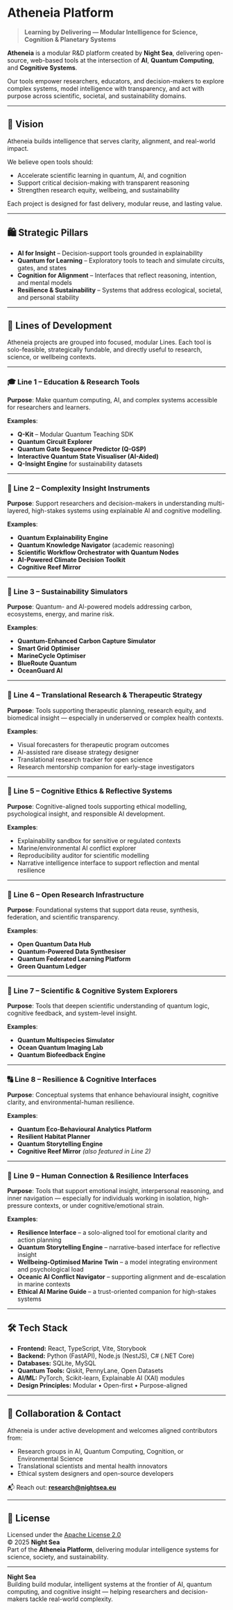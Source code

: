 # Atheneia Platform

> **Learning by Delivering — Modular Intelligence for Science, Cognition & Planetary Systems**

**Atheneia** is a modular R&D platform created by **Night Sea**, delivering open-source, web-based tools at the intersection of **AI**, **Quantum Computing**, and **Cognitive Systems**.

Our tools empower researchers, educators, and decision-makers to explore complex systems, model intelligence with transparency, and act with purpose across scientific, societal, and sustainability domains.

---

## 🌌 Vision

Atheneia builds intelligence that serves clarity, alignment, and real-world impact.

We believe open tools should:
- Accelerate scientific learning in quantum, AI, and cognition  
- Support critical decision-making with transparent reasoning  
- Strengthen research equity, wellbeing, and sustainability  

Each project is designed for fast delivery, modular reuse, and lasting value.

---

## 🛍️ Strategic Pillars

- **AI for Insight** – Decision-support tools grounded in explainability  
- **Quantum for Learning** – Exploratory tools to teach and simulate circuits, gates, and states  
- **Cognition for Alignment** – Interfaces that reflect reasoning, intention, and mental models  
- **Resilience & Sustainability** – Systems that address ecological, societal, and personal stability

---

## 🧹 Lines of Development

Atheneia projects are grouped into focused, modular Lines. Each tool is solo-feasible, strategically fundable, and directly useful to research, science, or wellbeing contexts.

---

### 🎓 Line 1 – Education & Research Tools  
**Purpose**: Make quantum computing, AI, and complex systems accessible for researchers and learners.

**Examples**:
- **Q-Kit** – Modular Quantum Teaching SDK  
- **Quantum Circuit Explorer**  
- **Quantum Gate Sequence Predictor (Q-GSP)**  
- **Interactive Quantum State Visualiser (AI-Aided)**  
- **Q-Insight Engine** for sustainability datasets

---

### 🧠 Line 2 – Complexity Insight Instruments  
**Purpose**: Support researchers and decision-makers in understanding multi-layered, high-stakes systems using explainable AI and cognitive modelling.

**Examples**:
- **Quantum Explainability Engine**  
- **Quantum Knowledge Navigator** (academic reasoning)  
- **Scientific Workflow Orchestrator with Quantum Nodes**  
- **AI-Powered Climate Decision Toolkit**  
- **Cognitive Reef Mirror**

---

### 🌿 Line 3 – Sustainability Simulators  
**Purpose**: Quantum- and AI-powered models addressing carbon, ecosystems, energy, and marine risk.

**Examples**:
- **Quantum-Enhanced Carbon Capture Simulator**  
- **Smart Grid Optimiser**  
- **MarineCycle Optimiser**  
- **BlueRoute Quantum**  
- **OceanGuard AI**

---

### 🧬 Line 4 – Translational Research & Therapeutic Strategy  
**Purpose**: Tools supporting therapeutic planning, research equity, and biomedical insight — especially in underserved or complex health contexts.

**Examples**:
- Visual forecasters for therapeutic program outcomes  
- AI-assisted rare disease strategy designer  
- Translational research tracker for open science  
- Research mentorship companion for early-stage investigators

---

### 🧘 Line 5 – Cognitive Ethics & Reflective Systems  
**Purpose**: Cognitive-aligned tools supporting ethical modelling, psychological insight, and responsible AI development.

**Examples**:
- Explainability sandbox for sensitive or regulated contexts  
- Marine/environmental AI conflict explorer  
- Reproducibility auditor for scientific modelling  
- Narrative intelligence interface to support reflection and mental resilience

---

### 🔸 Line 6 – Open Research Infrastructure  
**Purpose**: Foundational systems that support data reuse, synthesis, federation, and scientific transparency.

**Examples**:
- **Open Quantum Data Hub**  
- **Quantum-Powered Data Synthesiser**  
- **Quantum Federated Learning Platform**  
- **Green Quantum Ledger**

---

### 🔬 Line 7 – Scientific & Cognitive System Explorers  
**Purpose**: Tools that deepen scientific understanding of quantum logic, cognitive feedback, and system-level insight.

**Examples**:
- **Quantum Multispecies Simulator**  
- **Ocean Quantum Imaging Lab**  
- **Quantum Biofeedback Engine**

---

### 🔠 Line 8 – Resilience & Cognitive Interfaces  
**Purpose**: Conceptual systems that enhance behavioural insight, cognitive clarity, and environmental-human resilience.

**Examples**:
- **Quantum Eco-Behavioural Analytics Platform**  
- **Resilient Habitat Planner**  
- **Quantum Storytelling Engine**  
- **Cognitive Reef Mirror** *(also featured in Line 2)*

---

### 💬 Line 9 – Human Connection & Resilience Interfaces
**Purpose**: Tools that support emotional insight, interpersonal reasoning, and inner navigation — especially for individuals working in isolation, high-pressure contexts, or under cognitive/emotional strain.

**Examples**:
- **Resilience Interface** – a solo-aligned tool for emotional clarity and action planning  
- **Quantum Storytelling Engine** – narrative-based interface for reflective insight  
- **Wellbeing-Optimised Marine Twin** – a model integrating environment and psychological load  
- **Oceanic AI Conflict Navigator** – supporting alignment and de-escalation in marine contexts  
- **Ethical AI Marine Guide** – a trust-oriented companion for high-stakes systems

---

## 🛠️ Tech Stack

- **Frontend:** React, TypeScript, Vite, Storybook  
- **Backend:** Python (FastAPI), Node.js (NestJS), C# (.NET Core)  
- **Databases:** SQLite, MySQL  
- **Quantum Tools:** Qiskit, PennyLane, Open Datasets  
- **AI/ML:** PyTorch, Scikit-learn, Explainable AI (XAI) modules  
- **Design Principles:** Modular • Open-first • Purpose-aligned

---

## 🤝 Collaboration & Contact

Atheneia is under active development and welcomes aligned contributors from:

- Research groups in AI, Quantum Computing, Cognition, or Environmental Science  
- Translational scientists and mental health innovators  
- Ethical system designers and open-source developers

📬 Reach out: **[research@nightsea.eu](mailto:research@nightsea.eu)**

---

## 📜 License

Licensed under the [Apache License 2.0](./LICENSE)  
© 2025 **Night Sea**  
Part of the **Atheneia Platform**, delivering modular intelligence systems for science, society, and sustainability.

---

**Night Sea**  
Building build modular, intelligent systems at the frontier of AI, quantum computing, and cognitive insight — helping researchers and decision-makers tackle real-world complexity.
